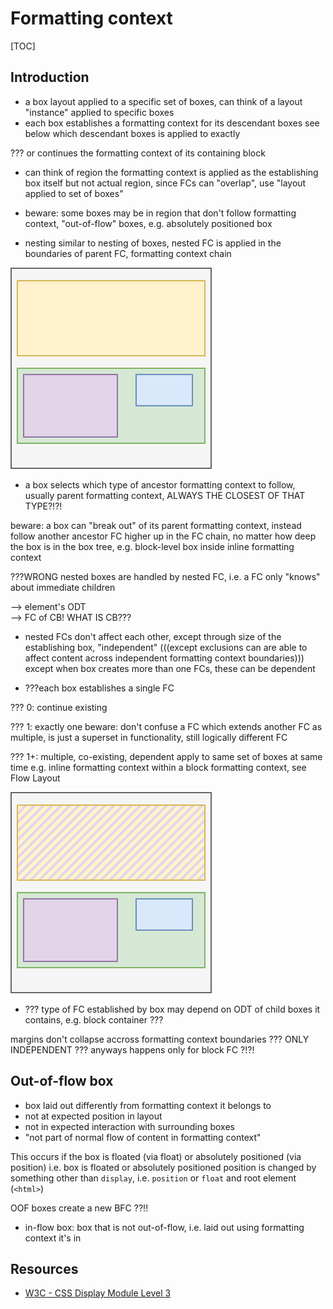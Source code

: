 # Formatting context

[TOC]



## Introduction

- a box layout applied to a specific set of boxes, can think of a layout "instance" applied to specific boxes
- each box establishes a formatting context for its descendant boxes
see below which descendant boxes is applied to exactly

??? or continues the formatting context of its containing block

- can think of region the formatting context is applied as the establishing box itself
but not actual region, since FCs can "overlap", use "layout applied to set of boxes"

- beware: some boxes may be in region that don't follow formatting context, "out-of-flow" boxes, e.g. absolutely positioned box
- nesting similar to nesting of boxes, nested FC is applied in the boundaries of parent FC, formatting context chain

![nested formatting contexts](illustrations/fc.svg)

- a box selects which type of ancestor formatting context to follow, usually parent formatting context, ALWAYS THE CLOSEST OF THAT TYPE?!?!

beware: a box can "break out" of its parent formatting context, instead follow another ancestor FC higher up in the FC chain, no matter how deep the box is in the box tree, e.g. block-level box inside inline formatting context

???WRONG nested boxes are handled by nested FC, i.e. a FC only "knows" about immediate children

--> element's ODT  
--> FC of CB! WHAT IS CB???


- nested FCs don't affect each other, except through size of the establishing box, "independent"
(((except exclusions can are able to affect content across independent formatting context boundaries)))
except when box creates more than one FCs, these can be dependent

- ???each box establishes a single FC

??? 0: continue existing

??? 1: exactly one
beware: don't confuse a FC which extends another FC as multiple, is just a superset in functionality, still logically different FC

??? 1+: multiple, co-existing, dependent
apply to same set of boxes at same time
e.g. inline formatting context within a block formatting context, see Flow Layout

![nested formatting contexts with multiple](illustrations/fcmixed.svg)

- ??? type of FC established by box may depend on ODT of child boxes it contains, e.g. block container ???


margins don't collapse accross formatting context boundaries ??? ONLY INDEPENDENT ???
anyways happens only for block FC ?!?!

## Out-of-flow box

- box laid out differently from formatting context it belongs to
- not at expected position in layout
- not in expected interaction with surrounding boxes
- "not part of normal flow of content in formatting context"

This occurs if the box is floated (via float) or absolutely positioned (via position)
i.e. box is floated or absolutely positioned
position is changed by something other than `display`, i.e. `position` or `float`
and root element (`<html>`)

OOF boxes create a new BFC ??!!



- in-flow box: box that is not out-of-flow, i.e. laid out using formatting context it's in


## Resources

- [W3C - CSS Display Module Level 3](https://www.w3.org/TR/css-display-3/)